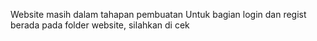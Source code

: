 Website masih dalam tahapan pembuatan
Untuk bagian login dan regist berada pada folder website, silahkan di cek
